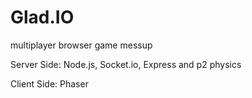 # Glad.IO
multiplayer browser game messup

Server Side:
	Node.js, Socket.io, Express and p2 physics

Client Side:
	Phaser
